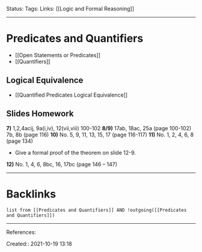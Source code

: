 Status: 
Tags: 
Links: [[Logic and Formal Reasoning]]
___
# Predicates and Quantifiers
- [[Open Statements or Predicates]]
- [[Quantifiers]]

## Logical Equivalence
- [[Quantified Predicates Logical Equivalence]]

## Slides Homework
**7)** 1,2,4acij, 9a(i,iv), 12(vii,viii) 100-102
**8/9)** 17ab, 18ac, 25a (page 100-102) 7b, 8b (page 116)
**10)** No. 5, 9, 11, 13, 15, 17 (page 116-117)
**11)** No. 1, 2, 4, 6, 8 (page 134)
- Give a formal proof of the theorem on slide 12-9.

**12)** No. 1, 4, 6, 8bc, 16, 17bc (page 146 – 147)
___
# Backlinks
```dataview
list from [[Predicates and Quantifiers]] AND !outgoing([[Predicates and Quantifiers]])
```
___
References:

Created:: 2021-10-19 13:18
